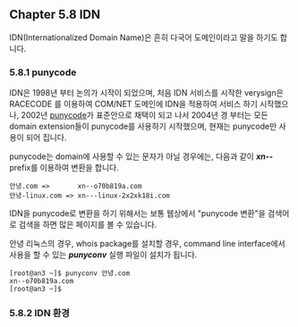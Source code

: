 ## Chapter 5.8 IDN

IDN(Internationalized Domain Name)은 흔히 다국어 도메인이라고 말을 하기도 합니다.


### 5.8.1 punycode

IDN은 1998년 부터 논의가 시작이 되었으며, 처음 IDN 서비스를 시작한 verysign은 RACECODE 를 이용하여 COM/NET 도메인에 IDN을 적용하여 서비스 하기 시작했으나, 2002년 [punycode](https://ko.wikipedia.org/wiki/%ED%93%A8%EB%8B%88%EC%BD%94%EB%93%9C)가 표준안으로 채택이 되고 나서 2004년 경 부터는 모든 domain extension들이 punycode를 사용하기 시작했으며, 현재는 punycode만 사용이 되어 집니다.

punycode는 domain에 사용할 수 있는 문자가 아닐 경우에는,  다음과 같이 ***xn--*** prefix를 이용하여 변환을 합니다.

```
안녕.com =>       xn--o70b819a.com
안녕-linux.com => xn---linux-2x2xk18i.com
```

IDN을 punycode로 변환을 하기 위해서는 보통 웹상에서 "punycode 변환"을 검색어로 검색을 하면 많은 페이지를 볼 수 있습니다.

안녕 리눅스의 경우, whois package를 설치할 경우, command line interface에서 사용을 할 수 있는 ***punyconv*** 실행 파일이 설치가 됩니다.

```
[root@an3 ~]$ punyconv 안녕.com
xn--o70b819a.com
[root@an3 ~]$
```

### 5.8.2 IDN 환경



